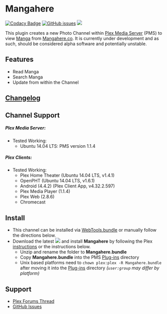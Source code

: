 Mangahere
===========

[![Codacy Badge](https://api.codacy.com/project/badge/Grade/c94a56ddb7a24cfc97e4763d3972103b)](https://www.codacy.com/app/twoure/Mangahere-bundle?utm_source=github.com&amp;utm_medium=referral&amp;utm_content=Twoure/Mangahere.bundle&amp;utm_campaign=Badge_Grade) [![GitHub issues](https://img.shields.io/github/issues/Twoure/Mangahere.bundle.svg?style=flat)](https://github.com/Twoure/Mangahere.bundle/issues) [![](https://img.shields.io/github/release/Twoure/Mangahere.bundle.svg?style=flat)](https://github.com/Twoure/Mangahere.bundle/releases)

This plugin creates a new Photo Channel within [Plex Media Server](https://plex.tv/) (PMS) to view [Manga](https://en.wikipedia.org/wiki/Manga) from [Mangahere.co](http://www.mangahere.co/).  It is currently under development and as such, should be considered alpha software and potentially unstable.

## Features

- Read Manga
- Search Manga
- Update from within the Channel

## [Changelog](Changelog.md#changelog)

## Channel Support

##### Plex Media Server:
- Tested Working:
  - Ubuntu 14.04 LTS: PMS version 1.1.4

##### Plex Clients:
- Tested Working:
  - Plex Home Theater (Ubuntu 14.04 LTS, v1.4.1)
  - OpenPHT (Ubuntu 14.04 LTS, v1.6.1)
  - Android (4.4.2) (Plex Client App, v4.32.2.597)
  - Plex Media Player (1.1.4)
  - Plex Web (2.8.6)
  - Chromecast

## Install

- This channel can be installed via [WebTools.bundle](https://github.com/dagalufh/WebTools.bundle) or manually follow the directions below.
- Download the latest [![](https://img.shields.io/github/release/Twoure/Mangahere.bundle.svg?style=flat)](https://github.com/Twoure/Mangahere.bundle/releases) and install **Mangahere** by following the Plex [instructions](https://support.plex.tv/hc/en-us/articles/201187656-How-do-I-manually-install-a-channel-) or the instructions below.
  - Unzip and rename the folder to **Mangahere.bundle**
  - Copy **Mangahere.bundle** into the PMS [Plug-ins](https://support.plex.tv/hc/en-us/articles/201106098-How-do-I-find-the-Plug-Ins-folder-) directory
  - Unix based platforms need to `chown plex:plex -R Mangahere.bundle` after moving it into the [Plug-ins](https://support.plex.tv/hc/en-us/articles/201106098-How-do-I-find-the-Plug-Ins-folder-) directory _(`user:group` may differ by platform)_

## Support

- [Plex Forums Thread](https://forums.plex.tv/discussion/233703)
- [GitHub Issues](https://github.com/Twoure/Mangahere.bundle/issues)
